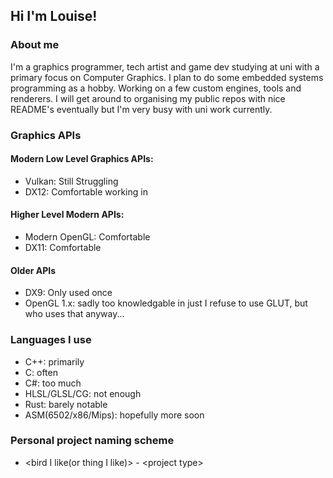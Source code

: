 ## Hi I'm Louise!

### About me
I'm a graphics programmer, tech artist and game dev studying at uni with a primary focus on Computer Graphics.
I plan to do some embedded systems programming as a hobby.
Working on a few custom engines, tools and renderers.
I will get around to organising my public repos with nice README's eventually but I'm very busy with uni work currently.

### Graphics APIs
#### Modern Low Level Graphics APIs:
- Vulkan: Still Struggling
- DX12: Comfortable working in
#### Higher Level Modern APIs:
- Modern OpenGL: Comfortable
- DX11: Comfortable
#### Older APIs
- DX9: Only used once
- OpenGL 1.x: sadly too knowledgable in just I refuse to use GLUT, but who uses that anyway...

### Languages I use
- C++: primarily
- C: often
- C#: too much
- HLSL/GLSL/CG: not enough
- Rust: barely notable
- ASM(6502/x86/Mips): hopefully more soon

### Personal project naming scheme
- &lt;bird I like(or thing I like)&gt; - &lt;project type&gt;

